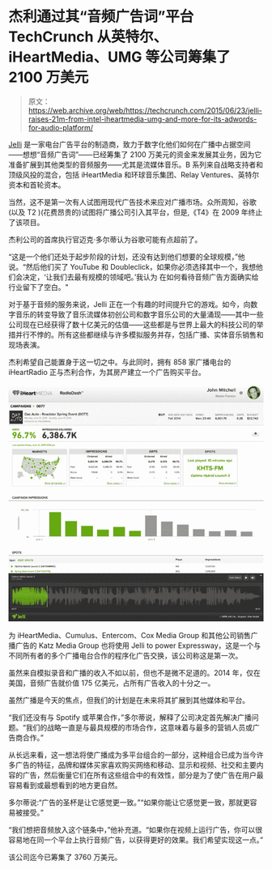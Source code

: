 # 杰利通过其“音频广告词”平台 TechCrunch 从英特尔、iHeartMedia、UMG 等公司筹集了 2100 万美元

> 原文：<https://web.archive.org/web/https://techcrunch.com/2015/06/23/jelli-raises-21m-from-intel-iheartmedia-umg-and-more-for-its-adwords-for-audio-platform/>

[Jelli](https://web.archive.org/web/20221226050324/http://www.jelli.com/) 是一家电台广告平台的制造商，致力于数字化他们如何在广播中占据空间——想想“音频广告词”——已经筹集了 2100 万美元的资金来发展其业务，因为它准备扩展到其他类型的音频服务——尤其是流媒体音乐。B 系列来自战略支持者和顶级风投的混合，包括 iHeartMedia 和环球音乐集团、Relay Ventures、英特尔资本和首轮资本。

当然，这不是第一次有人试图用现代广告技术来应对广播市场。众所周知，谷歌(以及 T2 )(花费昂贵的)试图将广播公司引入其平台，但是,《T4》在 2009 年终止了该项目。

杰利公司的首席执行官迈克·多尔蒂认为谷歌可能有点超前了。

“这是一个他们还处于起步阶段的计划，还没有达到他们想要的全球规模，”他说。“然后他们买了 YouTube 和 Doubleclick，如果你必须选择其中一个，我想他们会决定，‘让我们去最有规模的领域吧。’我认为 在如何看待音频广告方面确实给行业留下了空白。"

对于基于音频的服务来说，Jelli 正在一个有趣的时间提升它的游戏。如今，向数字音乐的转变导致了音乐流媒体初创公司和数字音乐公司的大量涌现——其中一些公司现在已经获得了数十亿美元的估值——这些都是与世界上最大的科技公司的举措并行不悖的。所有这些都继续与许多模拟服务并存，包括广播、实体音乐销售和现场表演。

杰利希望自己能置身于这一切之中。与此同时，拥有 858 家广播电台的 iHeartRadio 正与杰利合作，为其房产建立一个广告购买平台。

![RadioDash-Campaign-Details06.22.15](img/6383e361273df1cf14cdb504fe2d0316.png)

为 iHeartMedia、Cumulus、Entercom、Cox Media Group 和其他公司销售广播广告的 Katz Media Group 也将使用 Jelli to power Expressway，这是一个与不同所有者的多个广播电台合作的程序化广告交换，该公司称这是第一次。

虽然来自模拟录音和广播的收入不如以前，但也不是微不足道的。2014 年，仅在美国，音频广告就价值 175 亿美元，占所有广告收入的十分之一。

虽然广播是今天的焦点，但我们的计划是在未来将其扩展到其他媒体和平台。

“我们还没有与 Spotify 或苹果合作，”多尔蒂说，解释了公司决定首先解决广播问题。“我们的战略一直是与最具规模的市场合作，这意味着与最多的营销人员或广告商合作。”

从长远来看，这一想法将使广播成为多平台组合的一部分，这种组合已成为当今许多广告的特征，品牌和媒体买家喜欢购买网络和移动、显示和视频、社交和主要内容的广告，然后衡量它们在所有这些组合中的有效性，部分是为了使广告在用户最容易看到或最想看到的地方更自然。

多尔蒂说:“广告的圣杯是让它感觉更一致。”“如果你能让它感觉更一致，那就更容易被接受。”

“我们想把音频放入这个链条中，”他补充道。“如果你在视频上运行广告，你可以很容易地在同一个平台上执行音频广告，以获得更好的效果。我们希望实现这一点。”

该公司迄今已筹集了 3760 万美元。